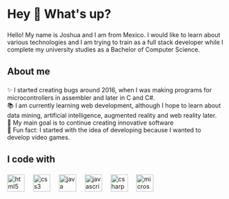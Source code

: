 <h1 align="left">Hey 👋 What's up?</h1>

###

<p align="left">Hello! My name is Joshua and I am from Mexico. I would like to learn about various technologies and I am trying to train as a full stack developer while I complete my university studies as a Bachelor of Computer Science.</p>

###

<h2 align="left">About me</h2>

###

<p align="left">✨ I started creating bugs around 2016, when I was making programs for microcontrollers in assembler and later in C and C#.<br>📚 I am currently learning web development, although I hope to learn about data mining, artificial intelligence, augmented reality and web reality later.<br>🎯 My main goal is to continue creating innovative software<br>🎲 Fun fact: I started with the idea of ​​developing because I wanted to develop video games.</p>

###

<h2 align="left">I code with</h2>

###

<div align="left">
  <img src="https://cdn.jsdelivr.net/gh/devicons/devicon/icons/html5/html5-original.svg" height="40" alt="html5 logo"  />
  <img width="12" />
  <img src="https://cdn.jsdelivr.net/gh/devicons/devicon/icons/css3/css3-original.svg" height="40" alt="css3 logo"  />
  <img width="12" />
  <img src="https://cdn.jsdelivr.net/gh/devicons/devicon/icons/java/java-original.svg" height="40" alt="java logo"  />
  <img width="12" />
  <img src="https://cdn.jsdelivr.net/gh/devicons/devicon/icons/javascript/javascript-original.svg" height="40" alt="javascript logo"  />
  <img width="12" />
  <img src="https://cdn.jsdelivr.net/gh/devicons/devicon/icons/csharp/csharp-original.svg" height="40" alt="csharp logo"  />
  <img width="12" />
  <img src="https://cdn.jsdelivr.net/gh/devicons/devicon/icons/microsoftsqlserver/microsoftsqlserver-plain.svg" height="40" alt="microsoftsqlserver logo"  />
</div>

###
